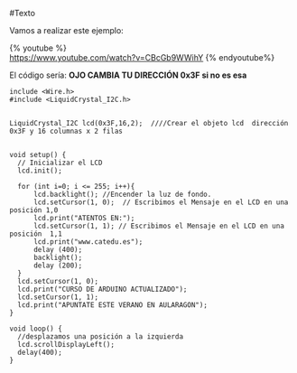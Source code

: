 #Texto

Vamos a realizar este ejemplo:

{% youtube %}    
https://www.youtube.com/watch?v=CBcGb9WWihY
{% endyoutube%}

El código sería:
**OJO CAMBIA TU DIRECCIÓN 0x3F si no es esa**
```cpp+lineNumbers:true
include <Wire.h> 
#include <LiquidCrystal_I2C.h>


LiquidCrystal_I2C lcd(0x3F,16,2);  ////Crear el objeto lcd  dirección  0x3F y 16 columnas x 2 filas


void setup() {
  // Inicializar el LCD
  lcd.init();
 
  for (int i=0; i <= 255; i++){
      lcd.backlight(); //Encender la luz de fondo.
      lcd.setCursor(1, 0);  // Escribimos el Mensaje en el LCD en una posición 1,0 
      lcd.print("ATENTOS EN:");
      lcd.setCursor(1, 1); // Escribimos el Mensaje en el LCD en una posición  1,1
      lcd.print("www.catedu.es");
      delay (400);
      backlight();
      delay (200);
  }
  lcd.setCursor(1, 0);
  lcd.print("CURSO DE ARDUINO ACTUALIZADO");
  lcd.setCursor(1, 1);
  lcd.print("APUNTATE ESTE VERANO EN AULARAGON");
}

void loop() {
  //desplazamos una posición a la izquierda
  lcd.scrollDisplayLeft(); 
  delay(400);
}
```